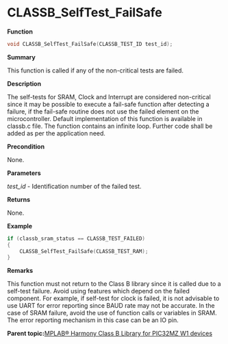 # CLASSB\_SelfTest\_FailSafe

**Function**

```c
void CLASSB_SelfTest_FailSafe(CLASSB_TEST_ID test_id);
```

**Summary**

This function is called if any of the non-critical tests are failed.

**Description**

The self-tests for SRAM, Clock and Interrupt are considered non-critical since it may be possible to execute a fail-safe function after detecting a failure, if the fail-safe routine does not use the failed element on the microcontroller. Default implementation of this function is available in classb.c file. The function contains an infinite loop. Further code shall be added as per the application need.

**Precondition**

None.

**Parameters**

*test\_id* - Identification number of the failed test.

**Returns**

None.

**Example**

```c
if (classb_sram_status == CLASSB_TEST_FAILED)
{
    CLASSB_SelfTest_FailSafe(CLASSB_TEST_RAM);
}
```

**Remarks**

This function must not return to the Class B library since it is called due to a self-test failure. Avoid using features which depend on the failed component. For example, if self-test for clock is failed, it is not advisable to use UART for error reporting since BAUD rate may not be accurate. In the case of SRAM failure, avoid the use of function calls or variables in SRAM. The error reporting mechanism in this case can be an IO pin.

**Parent topic:**[MPLAB® Harmony Class B Library for PIC32MZ W1 devices](GUID-B046F97C-6BDC-45FC-BC1F-8C54B8F6F09A.md)

